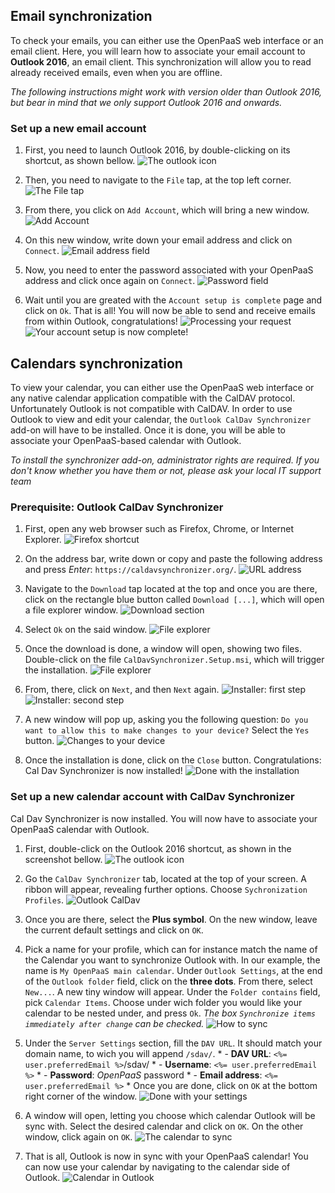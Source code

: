 Email synchronization
----------------

To check your emails, you can either use the OpenPaaS web interface or an email client. Here, you will learn how to associate your email account to **Outlook 2016**, an email client. This synchronization will allow you to read already received emails, even when you are offline.

*The following instructions might work with version older than Outlook 2016, but bear in mind that we only support Outlook 2016 and onwards.*

### Set up a new email account

1. First, you need to launch Outlook 2016, by double-clicking on its shortcut, as shown bellow.
![The outlook icon](/sync/images/en/windows_home_outlook.png)

2. Then, you need to navigate to the `File` tap, at the top left corner.
![The *File* tap](/sync/images/en/windows_setup_outlook_account_0.png)

3. From there, you click on `Add Account`, which will bring a new window.
![Add Account](/sync/images/en/windows_setup_outlook_account_1.png)

4. On this new window, write down your email address and click on `Connect`.
![Email address field](/sync/images/en/windows_setup_outlook_account_2.png)

5. Now, you need to enter the password associated with your OpenPaaS address and click once again on `Connect`.
![Password field](/sync/images/en/windows_setup_outlook_account_3.png)

6. Wait until you are greated with the `Account setup is complete` page and click on `Ok`. That is all! You will now be able to send and receive emails from within Outlook, congratulations!
![Processing your request](/sync/images/en/windows_setup_outlook_account_4.png)
![Your account setup is now complete!](/sync/images/en/windows_setup_outlook_account_5.png)

Calendars synchronization
----------------

To view your calendar, you can either use the OpenPaaS web interface or any native calendar application compatible with the CalDAV protocol. Unfortunately Outlook is not compatible with CalDAV. In order to use Outlook to view and edit your calendar, the `Outlook CalDav Synchronizer` add-on will have to be installed. Once it is done, you will be able to associate your OpenPaaS-based calendar with Outlook.

*To install the synchronizer add-on, administrator rights are required. If you don't know whether you have them or not, please ask your local IT support team*

### Prerequisite: Outlook CalDav Synchronizer

1. First, open any web browser such as Firefox, Chrome, or Internet Explorer.
![Firefox shortcut](/sync/images/en/windows_firefox_shortcut.png)

2. On the address bar, write down or copy and paste the following address and press *Enter*: `https://caldavsynchronizer.org/`.
![URL address](/sync/images/en/windows_install_caldavsynchronizer_2.png)

3. Navigate to the `Download` tap located at the top and once you are there, click on the rectangle blue button called `Download [...]`, which will open a file explorer window.
![Download section](/sync/images/en/windows_install_caldavsynchronizer_3.png)

4. Select `Ok` on the said window.
![File explorer](/sync/images/en/windows_install_caldavsynchronizer_4.png)

5. Once the download is done, a window will open, showing two files. Double-click on the file `CalDavSynchronizer.Setup.msi`, which will trigger the installation.
![File explorer](/sync/images/en/windows_install_caldavsynchronizer_5.png)

5. From, there, click on `Next`, and then `Next` again.
![Installer: first step](/sync/images/en/windows_install_caldavsynchronizer_6.png)
![Installer: second step](/sync/images/en/windows_install_caldavsynchronizer_7.png)

7. A new window will pop up, asking you the following question: `Do you want to allow this to make changes to your device?` Select the `Yes` button.
![Changes to your device](/sync/images/en/windows_install_caldavsynchronizer_8.png)

8. Once the installation is done, click on the `Close` button. Congratulations: Cal Dav Synchronizer is now installed!
![Done with the installation](/sync/images/en/windows_install_caldavsynchronizer_9.png)

### Set up a new calendar account with CalDav Synchronizer

Cal Dav Synchronizer is now installed. You will now have to associate your OpenPaaS calendar with Outlook.

1. First, double-click on the Outlook 2016 shortcut, as shown in the screenshot bellow.
![The outlook icon](/sync/images/en/windows_home_outlook.png)

2. Go the `CalDav Synchronizer` tab, located at the top of your screen. A ribbon will appear, revealing further options. Choose `Sychronization Profiles`.
![Outlook CalDav](/sync/images/en/windows_setup_caldavsynchronizer_1.png)

3. Once you are there, select the **Plus symbol**. On the new window, leave the current default settings and click on `OK`.

4. Pick a name for your profile, which can for instance match the name of the Calendar you want to synchronize Outlook with. In our example, the name is `My OpenPaaS main calendar`. Under `Outlook Settings`, at the end of the `Outlook folder` field, click on the **three dots**. From there, select `New...`. A new tiny window will appear. Under the `Folder contains` field, pick `Calendar Items`. Choose under wich folder you would like your calendar to be nested under, and press `Ok`.
*The box `Synchronize items immediately after change` can be checked.*
![How to sync](/sync/images/en/windows_setup_caldavsynchronizer_2.png)

5. Under the `Server Settings` section, fill the `DAV URL`. It should match your domain name, to wich you will append `/sdav/`.
        * - **DAV URL**: `<%= user.preferredEmail %>`/sdav/
        * - **Username**: `<%= user.preferredEmail %>`
        * - **Password**: *OpenPaaS* password
        * - **Email address**: `<%= user.preferredEmail %>`
        * Once you are done, click on `OK` at the bottom right corner of the window.
![Done with your settings](/sync/images/en/windows_setup_caldavsynchronizer_3.png)

6. A window will open, letting you choose which calendar Outlook will be sync with. Select the desired calendar and click on `OK`. On the other window, click again on `OK`.
![The calendar to sync](/sync/images/en/windows_setup_caldavsynchronizer_4.png)

7. That is all, Outlook is now in sync with your OpenPaaS calendar! You can now use your calendar by navigating to the calendar side of Outlook.
![Calendar in Outlook](/sync/images/en/windows_setup_caldavsynchronizer_5.png)